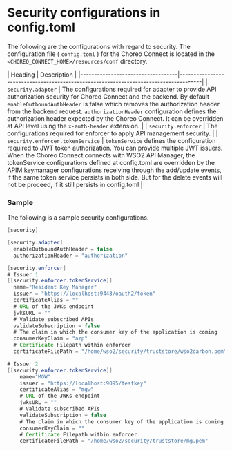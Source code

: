 # Security configurations in config.toml

The following are the configurations with regard to security. The configuration file ( `config.toml` ) for the Choreo Connect is located in the `<CHOREO_CONNECT_HOME>/resources/conf` directory.


   | Heading                     | Description                                                                          |
    |-----------------------------------|--------------------------------------------------------------------------------------|
    | `security.adapter`              | The configurations required for adapter to provide API authorization security for Choreo Connect and the backend. By default `enableOutboundAuthHeader` is false which removes the authorization header from the backend request.  `authorizationHeader` configuration defines the authorization header expected by the Choreo Connect. It can be overridden at API level using the `x-auth-header` extension.                       |
    | `security.enforcer`                    | The configurations required for enforcer to apply API management security. |
    | `security.enforcer.tokenService`                    | `tokenService` defines the configuration required to JWT token authorization. You can provide multiple JWT issuers. When the Choreo Connect connects with WSO2 API Manager, the tokenService configurations defined at config.toml are overridden by the APIM keymanager configurations receiving through the add/update events, if the same token service persists in both side. But for the delete events will not be proceed, if it still persists in config.toml |

### Sample

The following is a sample security configurations.

``` java
[security]

[security.adapter]
  enableOutboundAuthHeader = false
  authorizationHeader = "authorization"

[security.enforcer]
# Issuer 1
[[security.enforcer.tokenService]]
  name="Resident Key Manager"
  issuer = "https://localhost:9443/oauth2/token"
  certificateAlias = ""
  # URL of the JWKs endpoint
  jwksURL = ""
  # Validate subscribed APIs
  validateSubscription = false
  # The claim in which the consumer key of the application is coming
  consumerKeyClaim = "azp"
  # Certificate Filepath within enforcer
  certificateFilePath = "/home/wso2/security/truststore/wso2carbon.pem"

# Issuer 2
[[security.enforcer.tokenService]]
    name="MGW"
    issuer = "https://localhost:9095/testkey"
    certificateAlias = "mgw"
    # URL of the JWKs endpoint
    jwksURL = ""
    # Validate subscribed APIs
    validateSubscription = false
    # The claim in which the consumer key of the application is coming
    consumerKeyClaim = ""
    # Certificate Filepath within enforcer
    certificateFilePath = "/home/wso2/security/truststore/mg.pem"
```
